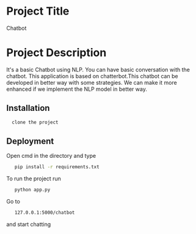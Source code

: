 
# Project Title

Chatbot

# Project Description

It's a basic Chatbot using NLP. You can have basic conversation with the chatbot. This application is based on chatterbot.This chatbot can be developed in better way with some strategies. We can make it more enhanced if we implement the NLP model in better way.










## Installation

```bash
  clone the project
```

    
## Deployment

Open cmd in the directory and type


```bash
   pip install -r requirements.txt
```
To run the project run

```bash
   python app.py
```
Go to

```bash
   127.0.0.1:5000/chatbot
```
and start chatting

